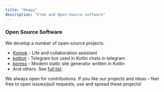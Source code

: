 ```yaml
---
title: "Heapy"
description: "Free and Open-Source software"
---
```


### Open Source Software

We develop a number of open-source projects:

* [Komok](https://github.com/Heapy/komok) - Life and collaboration assistant
* [kotbot](https://github.com/Heapy/kotbot) - Telegram bot used in Kotlin chats in telegram
* [kpress](https://github.com/Heapy/kpress) - Modern static site generator written in Kotlin
* And others. See [full list](https://github.com/Heapy).

We always open for contributions.
If you like our projects and ideas – feel free to open issues/pull requests, use and spread these projects!

